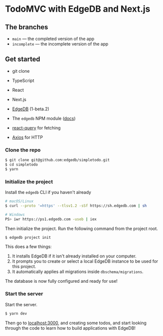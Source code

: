 # TodoMVC with EdgeDB and Next.js

## The branches

- `main` — the completed version of the app
- `incomplete` — the incomplete version of the app

## Get started

- git clone

- TypeScript
- React
- Next.js
- [EdgeDB](https://edgedb.com/) (1-beta.2)
- The `edgedb` NPM module ([docs](https://www.edgedb.com/docs/clients/01_js/index/))
- [react-query](https://github.com/tannerlinsley/react-query) for fetching
- [Axios](https://github.com/axios/axios) for HTTP

### Clone the repo

```sh
$ git clone git@github.com:edgedb/simpletodo.git
$ cd simpletodo
$ yarn
```

### Initialize the project

Install the `edgedb` CLI if you haven't already

```bash
# macOS/Linux
$ curl --proto '=https' --tlsv1.2 -sSf https://sh.edgedb.com | sh

# Windows
PS> iwr https://ps1.edgedb.com -useb | iex
```

Then initialize the project. Run the following command from the project root.

```bash
$ edgedb project init
```

This does a few things:

1. It installs EdgeDB if it isn't already installed on your computer.
2. It prompts you to create or select a local EdgeDB instance to be used for this project.
3. It automatically applies all migrations inside `dbschema/migrations`.

The database is now fully configured and ready for use!

### Start the server

Start the server.

```bash
$ yarn dev
```

Then go to [localhost:3000](http://localhost:3000), and creating some todos, and start looking through the code to learn how to build applications with EdgeDB!
